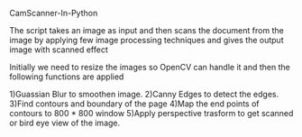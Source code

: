 CamScanner-In-Python


The script takes an image as input and then scans the document from the image by applying few image processing techniques and gives the output image with scanned effect


Initially we need to resize the images so OpenCV can handle it and then the following functions are applied

1)Guassian Blur to smoothen image.
2)Canny Edges to detect the edges.
3)Find contours and boundary of the page
4)Map the end points of contours to 800 * 800 window
5)Apply perspective trasform to get scanned or bird eye view of the image.
